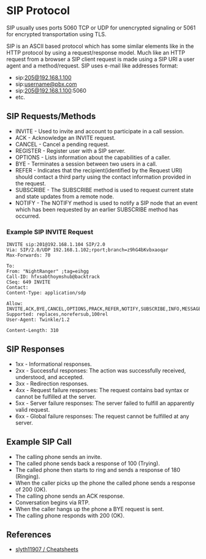 # SIP Protocol

SIP usually uses ports 5060 TCP or UDP for unencrypted signaling or 5061 for encrypted transportation using TLS.

SIP is an ASCII based protocol which has some similar elements like in the HTTP protocol by using a request/response model. Much like an HTTP request from a browser a SIP client request is made using a SIP URI a user agent and a method/request. SIP uses e-mail like addresses format:

* sip:205@192.168.1.100
* sip:username@pbx.com
* sip:205@192.168.1.100:5060
* etc.

## SIP Requests/Methods

* INVITE - Used to invite and account to participate in a call session.
* ACK - Acknowledge an INVITE request.
* CANCEL - Cancel a pending request.
* REGISTER - Register user with a SIP server.
* OPTIONS - Lists information about the capabilities of a caller.
* BYE - Terminates a session between two users in a call.
* REFER - Indicates that the recipient(identified by the Request URI) should contact a third party using the contact information provided in the request.
* SUBSCRIBE - The SUBSCRIBE method is used to request current state and state updates from a remote node.
* NOTIFY - The NOTIFY method is used to notify a SIP node that an event which has been requested by an earlier SUBSCRIBE method has occurred.

### Example SIP INVITE Request

```sip
INVITE sip:201@192.168.1.104 SIP/2.0
Via: SIP/2.0/UDP 192.168.1.102;rport;branch=z9hG4bKvbxaoqar
Max-Forwards: 70 

To: 
From: "NightRanger" ;tag=eihgg
Call-ID: hfxsabthoymshub@backtrack
CSeq: 649 INVITE
Contact: 
Content-Type: application/sdp 

Allow: INVITE,ACK,BYE,CANCEL,OPTIONS,PRACK,REFER,NOTIFY,SUBSCRIBE,INFO,MESSAGE
Supported: replaces,norefersub,100rel
User-Agent: Twinkle/1.2 

Content-Length: 310
```

## SIP Responses

* 1xx - Informational responses.
* 2xx - Successful responses: The action was successfully received, understood, and accepted.
* 3xx - Redirection responses.
* 4xx - Request failure responses: The request contains bad syntax or cannot be fulfilled at the server.
* 5xx - Server failure responses: The server failed to fulfill an apparently valid request.
* 6xx - Global failure responses: The request cannot be fulfilled at any server.

## Example SIP Call

* The calling phone sends an invite.
* The called phone sends back a response of 100 (Trying).
* The called phone then starts to ring and sends a response of 180 (Ringing).
* When the caller picks up the phone the called phone sends a response of 200 (OK).
* The calling phone sends an ACK response.
* Conversation begins via RTP.
* When the caller hangs up the phone a BYE request is sent.
* The calling phone responds with 200 (OK).

## References

* [slyth11907 / Cheatsheets](https://github.com/slyth11907/Cheatsheets)
